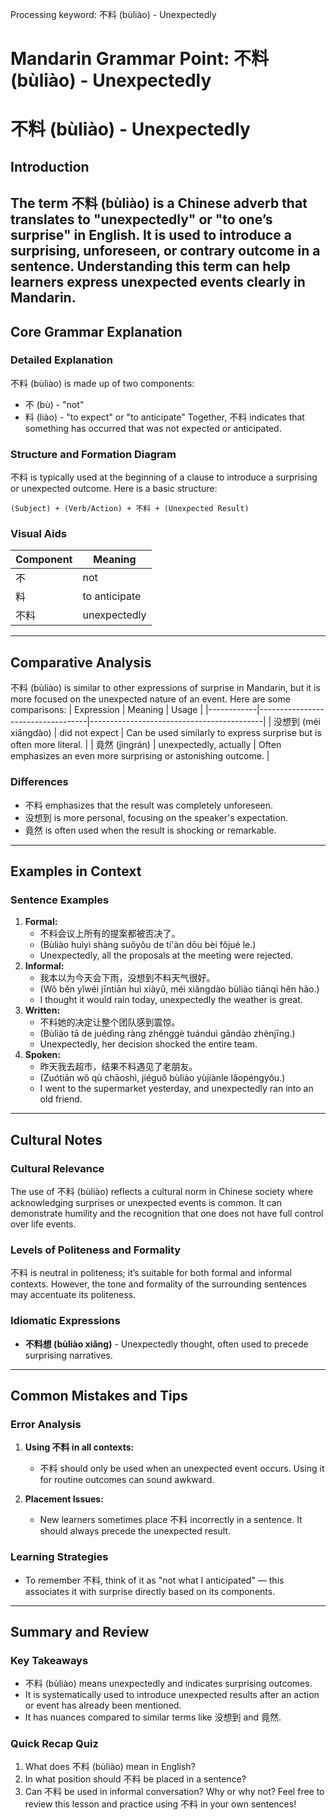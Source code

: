 Processing keyword: 不料 (bùliào) - Unexpectedly
# Mandarin Grammar Point: 不料 (bùliào) - Unexpectedly
# 不料 (bùliào) - Unexpectedly
## Introduction
The term 不料 (bùliào) is a Chinese adverb that translates to "unexpectedly" or "to one’s surprise" in English. It is used to introduce a surprising, unforeseen, or contrary outcome in a sentence. Understanding this term can help learners express unexpected events clearly in Mandarin.
---
## Core Grammar Explanation
### Detailed Explanation
不料 (bùliào) is made up of two components:
- 不 (bù) - "not"
- 料 (liào) - "to expect" or "to anticipate"
Together, 不料 indicates that something has occurred that was not expected or anticipated.
### Structure and Formation Diagram
不料 is typically used at the beginning of a clause to introduce a surprising or unexpected outcome. Here is a basic structure:
```
(Subject) + (Verb/Action) + 不料 + (Unexpected Result)
```
### Visual Aids
| Component | Meaning      |
|-----------|--------------|
| 不        | not          |
| 料       | to anticipate |
| 不料     | unexpectedly  |
---
## Comparative Analysis
不料 (bùliào) is similar to other expressions of surprise in Mandarin, but it is more focused on the unexpected nature of an event. Here are some comparisons:
| Expression | Meaning                           | Usage                                      |
|------------|-----------------------------------|-------------------------------------------|
| 没想到 (méi xiǎngdào)  | did not expect                        | Can be used similarly to express surprise but is often more literal.     |
| 竟然 (jìngrán)       | unexpectedly, actually              | Often emphasizes an even more surprising or astonishing outcome.  |
### Differences
- 不料 emphasizes that the result was completely unforeseen.
- 没想到 is more personal, focusing on the speaker's expectation.
- 竟然 is often used when the result is shocking or remarkable.
---
## Examples in Context
### Sentence Examples
1. **Formal:** 
   - 不料会议上所有的提案都被否决了。
   - (Bùliào huìyì shàng suǒyǒu de tí'àn dōu bèi fǒjué le.)
   - Unexpectedly, all the proposals at the meeting were rejected.
2. **Informal:** 
   - 我本以为今天会下雨，没想到不料天气很好。
   - (Wǒ běn yǐwéi jīntiān huì xiàyǔ, méi xiǎngdào bùliào tiānqì hěn hǎo.)
   - I thought it would rain today, unexpectedly the weather is great.
3. **Written:** 
   - 不料她的决定让整个团队感到震惊。
   - (Bùliào tā de juédìng ràng zhěnggè tuánduì gǎndào zhènjīng.)
   - Unexpectedly, her decision shocked the entire team.
4. **Spoken:**
   - 昨天我去超市，结果不料遇见了老朋友。
   - (Zuótiān wǒ qù chāoshì, jiéguǒ bùliào yùjiànle lǎopéngyǒu.)
   - I went to the supermarket yesterday, and unexpectedly ran into an old friend.
---
## Cultural Notes
### Cultural Relevance
The use of 不料 (bùliào) reflects a cultural norm in Chinese society where acknowledging surprises or unexpected events is common. It can demonstrate humility and the recognition that one does not have full control over life events.
### Levels of Politeness and Formality
不料 is neutral in politeness; it’s suitable for both formal and informal contexts. However, the tone and formality of the surrounding sentences may accentuate its politeness.
### Idiomatic Expressions
- **不料想 (bùliào xiǎng)** - Unexpectedly thought, often used to precede surprising narratives.
---
## Common Mistakes and Tips
### Error Analysis
1. **Using 不料 in all contexts:**
   - 不料 should only be used when an unexpected event occurs. Using it for routine outcomes can sound awkward.
  
2. **Placement Issues:**
   - New learners sometimes place 不料 incorrectly in a sentence. It should always precede the unexpected result.
### Learning Strategies
- To remember 不料, think of it as "not what I anticipated" — this associates it with surprise directly based on its components.
---
## Summary and Review
### Key Takeaways
- 不料 (bùliào) means unexpectedly and indicates surprising outcomes.
- It is systematically used to introduce unexpected results after an action or event has already been mentioned.
- It has nuances compared to similar terms like 没想到 and 竟然.
### Quick Recap Quiz
1. What does 不料 (bùliào) mean in English?
2. In what position should 不料 be placed in a sentence?
3. Can 不料 be used in informal conversation? Why or why not?
Feel free to review this lesson and practice using 不料 in your own sentences!
